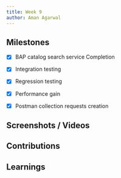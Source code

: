 ```yaml
---
title: Week 9
author: Aman Agarwal
---
```


## Milestones
- [x] BAP catalog search service Completion
- [x] Integration testing
- [x] Regression testing
- [x] Performance gain
- [x] Postman collection requests creation


## Screenshots / Videos 

## Contributions

## Learnings